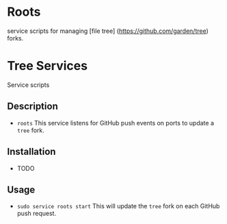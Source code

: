 Roots
=====

service scripts for managing [file tree] (https://github.com/garden/tree) forks.

# Tree Services

Service scripts 

## Description

- `roots` This service listens for GitHub push events on ports to update a `tree` fork.

## Installation

- TODO

## Usage

- `sudo service roots start` This will update the `tree` fork on each GitHub push request.
